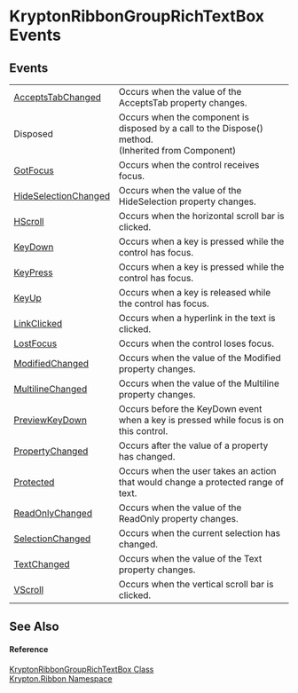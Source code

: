 # KryptonRibbonGroupRichTextBox Events




## Events
<table>
<tr>
<td><a href="1381c7cd-61c3-a0e3-b898-acaf2969b8c5.md">AcceptsTabChanged</a></td>
<td>Occurs when the value of the AcceptsTab property changes.</td></tr>
<tr>
<td>Disposed</td>
<td>Occurs when the component is disposed by a call to the Dispose() method.<br />(Inherited from Component)</td></tr>
<tr>
<td><a href="73c15057-dcea-7e90-5b2a-80fa038b1d89.md">GotFocus</a></td>
<td>Occurs when the control receives focus.</td></tr>
<tr>
<td><a href="ded8fe5b-9253-e068-946e-61bf1c282fbb.md">HideSelectionChanged</a></td>
<td>Occurs when the value of the HideSelection property changes.</td></tr>
<tr>
<td><a href="b7b60b8d-330f-ef34-bfaa-cb8eb954b754.md">HScroll</a></td>
<td>Occurs when the horizontal scroll bar is clicked.</td></tr>
<tr>
<td><a href="8fac80cc-d640-f953-7426-b510256bf60f.md">KeyDown</a></td>
<td>Occurs when a key is pressed while the control has focus.</td></tr>
<tr>
<td><a href="ac06d600-350b-ae8c-e515-a061cf3d59b2.md">KeyPress</a></td>
<td>Occurs when a key is pressed while the control has focus.</td></tr>
<tr>
<td><a href="2747a409-15f2-b2bf-98a6-13e97578deae.md">KeyUp</a></td>
<td>Occurs when a key is released while the control has focus.</td></tr>
<tr>
<td><a href="4710358f-8001-4bba-709d-133ba773edbd.md">LinkClicked</a></td>
<td>Occurs when a hyperlink in the text is clicked.</td></tr>
<tr>
<td><a href="6830a2f5-4a15-789e-7649-d2b0c8740557.md">LostFocus</a></td>
<td>Occurs when the control loses focus.</td></tr>
<tr>
<td><a href="75461cf0-5717-d824-e5e7-85f3c60eac85.md">ModifiedChanged</a></td>
<td>Occurs when the value of the Modified property changes.</td></tr>
<tr>
<td><a href="93d44c78-c55a-3026-e3ef-01fe3ebb560a.md">MultilineChanged</a></td>
<td>Occurs when the value of the Multiline property changes.</td></tr>
<tr>
<td><a href="5ca463ad-14ae-ec76-bd57-174c1352f5bd.md">PreviewKeyDown</a></td>
<td>Occurs before the KeyDown event when a key is pressed while focus is on this control.</td></tr>
<tr>
<td><a href="61c40c15-81ad-b31a-7338-5be0f9141ee5.md">PropertyChanged</a></td>
<td>Occurs after the value of a property has changed.</td></tr>
<tr>
<td><a href="b31ef4c8-b586-0545-3d6d-bbf94942b7d1.md">Protected</a></td>
<td>Occurs when the user takes an action that would change a protected range of text.</td></tr>
<tr>
<td><a href="857fb3e9-8611-651a-1063-4021081e25fc.md">ReadOnlyChanged</a></td>
<td>Occurs when the value of the ReadOnly property changes.</td></tr>
<tr>
<td><a href="b6f9e8d8-6f5e-c12e-1287-32c545874eda.md">SelectionChanged</a></td>
<td>Occurs when the current selection has changed.</td></tr>
<tr>
<td><a href="c688e599-c1d1-95ab-a765-ba1e9b7e4507.md">TextChanged</a></td>
<td>Occurs when the value of the Text property changes.</td></tr>
<tr>
<td><a href="8489e26a-120e-5028-7218-b7ce69af118f.md">VScroll</a></td>
<td>Occurs when the vertical scroll bar is clicked.</td></tr>
</table>

## See Also


#### Reference
<a href="405a46a1-72b8-c818-b203-0b62cf064e57.md">KryptonRibbonGroupRichTextBox Class</a>  
<a href="1e9bc734-cff9-e9b8-f013-94cdac669794.md">Krypton.Ribbon Namespace</a>  
